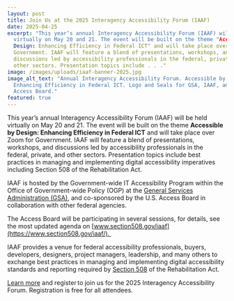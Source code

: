 ```yaml
---
layout: post
title: Join Us at the 2025 Interagency Accessibility Forum (IAAF)
date: 2025-04-25
excerpt: "This year’s annual Interagency Accessibility Forum (IAAF) will be held
  virtually on May 20 and 21. The event will be built on the theme "Accessible by
  Design: Enhancing Efficiency in Federal ICT" and will take place over Zoom for
  Government. IAAF will feature a blend of presentations, workshops, and
  discussions led by accessibility professionals in the federal, private, and
  other sectors. Presentation topics include . . ."
image: /images/uploads/iaaf-banner-2025.jpg
image_alt_text: "Annual Interagency Accessibility Forum. Accessible by Design:
  Enhancing Efficiency in Federal ICT. Logo and Seals for GSA, IAAF, and U.S.
  Access Board."
featured: true
---
```

This year’s annual Interagency Accessibility Forum (IAAF) will be held virtually on May 20 and 21. The event will be built on the theme **Accessible by Design: Enhancing Efficiency in Federal ICT** and will take place over Zoom for Government. IAAF will feature a blend of presentations, workshops, and discussions led by accessibility professionals in the federal, private, and other sectors. Presentation topics include best practices in managing and implementing digital accessibility imperatives including Section 508 of the Rehabilitation Act.

IAAF is hosted by the Government-wide IT Accessibility Program within the Office of Government-wide Policy (OGP) at the [General Services Administration (GSA)](https://www.gsa.gov/), and co-sponsored by the U.S. Access Board in collaboration with other federal agencies.

The Access Board will be participating in several sessions, for details, see the most updated agenda on [www.section508.gov/iaaf](https://www.section508.gov/iaaf/). 

IAAF provides a venue for federal accessibility professionals, buyers, developers, designers, project managers, leadership, and many others to exchange best practices in managing and implementing digital accessibility standards and reporting required by [Section 508](https://www.access-board.gov/about/law/ra.html#section-508-federal-electronic-and-information-technology) of the Rehabilitation Act.

[Learn more](https://www.section508.gov/iaaf/) and register to join us for the 2025 Interagency Accessibility Forum. Registration is free for all attendees.
